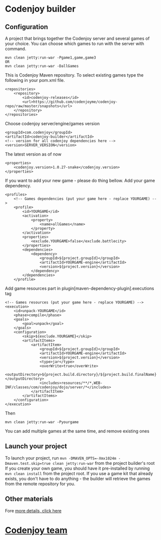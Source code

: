 Codenjoy builder
==============

Configuration
--------------
A project that brings together the Codenjoy server and several games of your choice.
You can choose which games to run with the server with command.
```
mvn clean jetty:run-war -Pgame1,game,game3
OR
mvn clean jetty:run-war -DallGames
```
This is Codenjoy Maven repository. To select existing games type the following in your pom.xml file.
```
<repositories>
    <repository>
        <id>codenjoy-releases</id>
        <url>https://github.com/codenjoyme/codenjoy-repo/raw/master/snapshots</url>
    </repository>
</repositories>
```
Choose codenjoy server/engine/games version
```
<groupId>com.codenjoy</groupId>
<artifactId>codenjoy-builder</artifactId>
<!-- version for all codenjoy dependencies here -->
<version>SERVER_VERSION</version>
```
The latest version as of now
```
<properties>
    <codenjoy.version>1.0.27-snake</codenjoy.version>
</properties>
```
If you want to add your new game - please do thing bellow.
Add your game dependency.
```
<profiles>
    <!-- Games dependencies (put your game here - replace YOURGAME) -->
    <profile>
        <id>YOURGAME</id>
        <activation>
            <property>
                <name>allGames</name>
            </property>
        </activation>
        <properties>
            <exclude.YOURGAME>false</exclude.battlecity>
        </properties>
        <dependencies>
            <dependency>
                <groupId>${project.groupId}</groupId>
                <artifactId>YOURGAME-engine</artifactId>
                <version>${project.version}</version>
            </dependency>
        </dependencies>
    </profile>
```
Add game resources part in plugin[maven-dependency-plugin].executions tag
```
<!-- Games resources (put your game here - replace YOURGAME) -->
<execution>
    <id>unpack-YOURGAME</id>
    <phase>compile</phase>
    <goals>
        <goal>unpack</goal>
    </goals>
    <configuration>
        <skip>${exclude.YOURGAME}</skip>
        <artifactItems>
            <artifactItem>
                <groupId>${project.groupId}</groupId>
                <artifactId>YOURGAME-engine</artifactId>
                <version>${project.version}</version>
                <type>jar</type>
                <overWrite>true</overWrite>
                <outputDirectory>${project.build.directory}/${project.build.finalName}</outputDirectory>
                <includes>resources/**/*,WEB-INF/classes/com/codenjoy/dojo/server/*</includes>
            </artifactItem>
        </artifactItems>
    </configuration>
</execution>
```
Then
```
mvn clean jetty:run-war -Pyourgame
```
You can add multiple games at the same time, and remove existing ones

Launch your project
--------------
To launch your project, run `mvn -DMAVEN_OPTS=-Xmx1024m -Dmaven.test.skip=true clean jetty:run-war` from the project builder's root
If you create your own game, you should have it pre-installed by running `mvn clean install` from the project root. If you use a game kit that already exists, you don't have to do anything - the builder will retrieve the games from the remote repository for you.

Other materials
--------------
Fore [more details, click here](https://github.com/codenjoyme/codenjoy)

[Codenjoy team](http://codenjoy.com/portal/?page_id=51)
===========